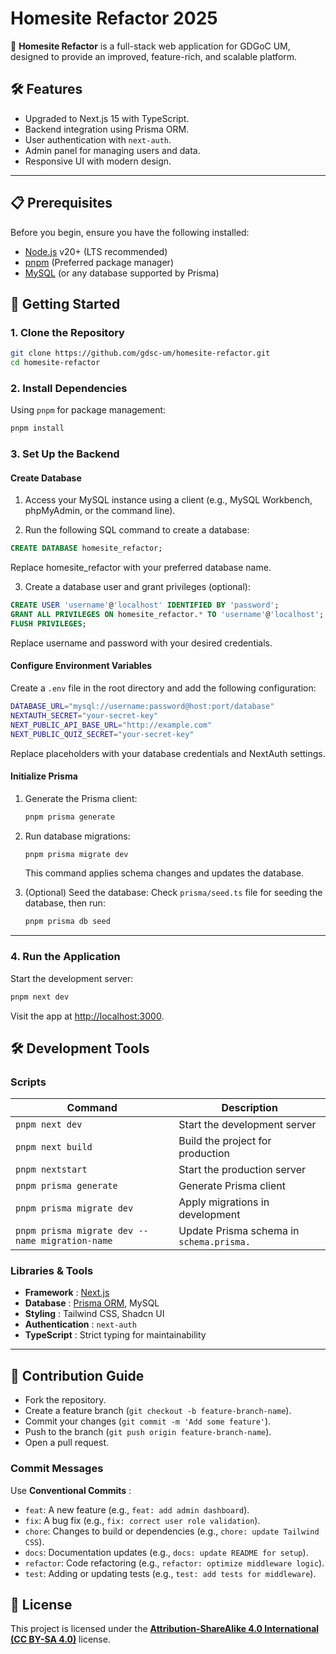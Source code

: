 # Homesite Refactor 2025

🚀 **Homesite Refactor** is a full-stack web application for GDGoC UM, designed to provide an improved, feature-rich, and scalable platform.

## 🛠 Features

* Upgraded to Next.js 15 with TypeScript.
* Backend integration using Prisma ORM.
* User authentication with `next-auth`.
* Admin panel for managing users and data.
* Responsive UI with modern design.

---

## 📋 Prerequisites

Before you begin, ensure you have the following installed:

* [Node.js](https://nodejs.org/) v20+ (LTS recommended)
* [pnpm](https://pnpm.io/) (Preferred package manager)
* [MySQL](https://www.mysql.com/) (or any database supported by Prisma)

## 🚀 Getting Started

### 1. Clone the Repository

```bash
git clone https://github.com/gdsc-um/homesite-refactor.git
cd homesite-refactor
```

### 2. Install Dependencies

Using `pnpm` for package management:

```bash
pnpm install
```

### 3. Set Up the Backend

#### Create Database

1. Access your MySQL instance using a client (e.g., MySQL Workbench, phpMyAdmin, or the command line).

2. Run the following SQL command to create a database:
```sql
CREATE DATABASE homesite_refactor;  
```
Replace homesite_refactor with your preferred database name.

3. Create a database user and grant privileges (optional):
```sql
CREATE USER 'username'@'localhost' IDENTIFIED BY 'password';  
GRANT ALL PRIVILEGES ON homesite_refactor.* TO 'username'@'localhost';  
FLUSH PRIVILEGES;  
```
Replace username and password with your desired credentials.


#### Configure Environment Variables

Create a `.env` file in the root directory and add the following configuration:

```bash
DATABASE_URL="mysql://username:password@host:port/database"
NEXTAUTH_SECRET="your-secret-key"
NEXT_PUBLIC_API_BASE_URL="http://example.com"
NEXT_PUBLIC_QUIZ_SECRET="your-secret-key"
```

Replace placeholders with your database credentials and NextAuth settings.

#### Initialize Prisma

1. Generate the Prisma client:

   ```bash
   pnpm prisma generate
   ```
2. Run database migrations:

   ```bash
   pnpm prisma migrate dev
   ```

   This command applies schema changes and updates the database.
3. (Optional) Seed the database:
   Check `prisma/seed.ts` file for seeding the database, then run:

   ```bash
   pnpm prisma db seed
   ```

---

### 4. Run the Application

Start the development server:

```bash
pnpm next dev
```

Visit the app at [http://localhost:3000](http://localhost:3000).


## 🛠 Development Tools

### Scripts

| Command                                           | Description                                 |
| ------------------------------------------------- | ------------------------------------------- |
| `pnpm next dev`                                 | Start the development server                |
| `pnpm next build`                               | Build the project for production            |
| `pnpm nextstart`                                | Start the production server                 |
| `pnpm prisma generate`                          | Generate Prisma client                      |
| `pnpm prisma migrate dev`                       | Apply migrations in development             |
| `pnpm prisma migrate dev --name migration-name` | Update Prisma schema in `schema.prisma.` |

### Libraries & Tools

* **Framework** : [Next.js](https://nextjs.org/)
* **Database** : [Prisma ORM](https://www.prisma.io/), MySQL
* **Styling** : Tailwind CSS, Shadcn UI
* **Authentication** : `next-auth`
* **TypeScript** : Strict typing for maintainability

---

## 🤝 Contribution Guide

* Fork the repository.
* Create a feature branch (`git checkout -b feature-branch-name`).
* Commit your changes (`git commit -m 'Add some feature'`).
* Push to the branch (`git push origin feature-branch-name`).
* Open a pull request.

### Commit Messages

Use  **Conventional Commits** :

* `feat`: A new feature (e.g., `feat: add admin dashboard`).
* `fix`: A bug fix (e.g., `fix: correct user role validation`).
* `chore`: Changes to build or dependencies (e.g., `chore: update Tailwind CSS`).
* `docs`: Documentation updates (e.g., `docs: update README for setup`).
* `refactor`: Code refactoring (e.g., `refactor: optimize middleware logic`).
* `test`: Adding or updating tests (e.g., `test: add tests for middleware`).

## 📜 License

This project is licensed under the **[Attribution-ShareAlike 4.0 International (CC BY-SA 4.0)]()** license.
